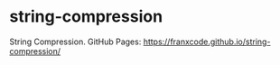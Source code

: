 # string-compression
String Compression.
GitHub Pages: https://franxcode.github.io/string-compression/
